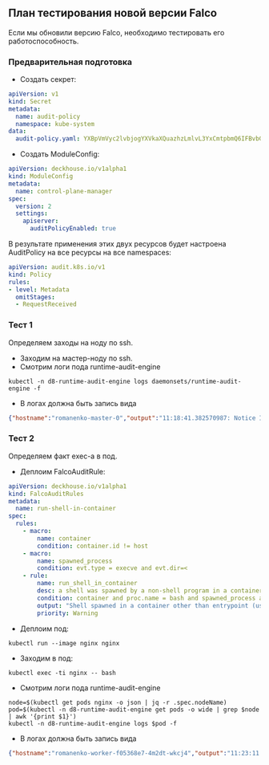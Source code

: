 ## План тестирования новой версии Falco

Если мы обновили версию Falcо, необходимо тестировать его работоспособность.

### Предварительная подготовка

- Создать секрет:

```yaml
apiVersion: v1
kind: Secret
metadata:
  name: audit-policy
  namespace: kube-system
data:
  audit-policy.yaml: YXBpVmVyc2lvbjogYXVkaXQuazhzLmlvL3YxCmtpbmQ6IFBvbGljeQpydWxlczoKLSBsZXZlbDogTWV0YWRhdGEKICBvbWl0U3RhZ2VzOgogIC0gUmVxdWVzdFJlY2VpdmVkCgo=
```

- Создать ModuleConfig:

```yaml
apiVersion: deckhouse.io/v1alpha1
kind: ModuleConfig
metadata:
  name: control-plane-manager
spec:
  version: 2
  settings:
    apiserver:
      auditPolicyEnabled: true
```

В результате применения этих двух ресурсов будет настроена AuditPolicy на все ресурсы на все namespaces:
```yaml
apiVersion: audit.k8s.io/v1
kind: Policy
rules:
- level: Metadata
  omitStages:
  - RequestReceived
```

### Тест 1

Определяем заходы на ноду по ssh.

- Заходим на мастер-ноду по ssh.
- Смотрим логи пода runtime-audit-engine
```shell
kubectl -n d8-runtime-audit-engine logs daemonsets/runtime-audit-engine -f
```
- В логах должна быть запись вида
```json
{"hostname":"romanenko-master-0","output":"11:18:41.382570987: Notice Inbound SSH Connection (command=sshd pid=1298 connection=185.125.115.231:63352->10.10.0.10:22 user=root user_loginuid=-1 type=accept)","output_fields":{"evt.time":1749208721382570987,"evt.type":"accept","fd.name":"185.125.115.231:63352->10.10.0.10:22","proc.cmdline":"sshd","proc.pid":1298,"user.loginuid":-1,"user.name":"root"},"priority":"Notice","rule":"Inbound SSH Connection","source":"syscall","tags":["auth_attempts","fstec"],"time":"2025-06-06T11:18:41.382570987Z"}
```

### Тест 2

Определяем факт exec-a в под.

- Деплоим FalcoAuditRule:
```yaml
apiVersion: deckhouse.io/v1alpha1
kind: FalcoAuditRules
metadata:
  name: run-shell-in-container
spec:
  rules:
    - macro:
        name: container
        condition: container.id != host
    - macro:
        name: spawned_process
        condition: evt.type = execve and evt.dir=<
    - rule:
        name: run_shell_in_container
        desc: a shell was spawned by a non-shell program in a container. Container entrypoints are excluded.
        condition: container and proc.name = bash and spawned_process and proc.pname exists and not proc.pname in (bash, docker)
        output: "Shell spawned in a container other than entrypoint (user=%user.name container_id=%container.id container_name=%container.name shell=%proc.name parent=%proc.pname cmdline=%proc.cmdline)"
        priority: Warning 
```
- Деплоим под:
```shell
kubectl run --image nginx nginx
```
- Заходим в под:
```shell
kubectl exec -ti nginx -- bash
```
- Смотрим логи пода runtime-audit-engine
```shell
node=$(kubectl get pods nginx -o json | jq -r .spec.nodeName)
pod=$(kubectl -n d8-runtime-audit-engine get pods -o wide | grep $node | awk '{print $1}')
kubectl -n d8-runtime-audit-engine logs $pod -f
```
- В логах должна быть запись вида
```json
{"hostname":"romanenko-worker-f05368e7-4m2dt-wkcj4","output":"11:23:11.855188321: Warning Shell spawned in a container other than entrypoint (user=root container_id=998306071edc container_name=nginx shell=bash parent=runc cmdline=bash)","output_fields":{"container.id":"998306071edc","container.name":"nginx","evt.time":1749208991855188321,"proc.cmdline":"bash","proc.name":"bash","proc.pname":"runc","user.name":"root"},"priority":"Warning","rule":"run_shell_in_container","source":"syscall","tags":[],"time":"2025-06-06T11:23:11.855188321Z"}
```
